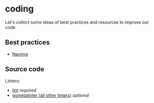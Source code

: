 # coding

Let's collect some ideas of best practices and resources to improve our code.

## Best practices

- [Naming](https://talks.golang.org/2014/names.slide#1)

## Source code

Linters:

- [lint](https://github.com/golang/lint) *required*
- [gometalinter (all other linters)](https://github.com/alecthomas/gometalinter) *optional*
